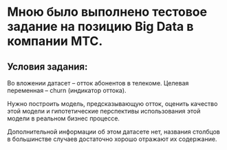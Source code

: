 # Мною было выполнено тестовое задание на позицию Big Data  в компании МТС.


## Условия задания:
Во вложении датасет – отток абонентов в телекоме. Целевая переменная – churn (индикатор оттока).

Нужно построить модель, предсказывающую отток, оценить качество этой модели и гипотетические перспективы использования этой модели в реальном бизнес процессе.

Дополнительной информации об этом датасете нет, названия столбцов в большинстве случаев достаточно хорошо отражают их содержание.
